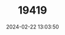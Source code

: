 ---
title: "19419"
category: "Reithrodontomys zacatecae"
draft: false
date: 2024-02-22 13:03:50
languages:
  English: ["Zacatecas Harvest Mouse"]
---